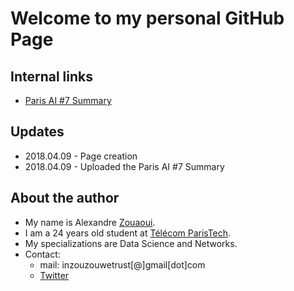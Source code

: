 # Welcome to my personal GitHub Page

## Internal links
* [Paris AI #7 Summary](./blog/2018-04-09_paris_ai_7.md)


## Updates
* 2018.04.09 - Page creation
* 2018.04.09 - Uploaded the Paris AI #7 Summary

## About the author
* My name is Alexandre [Zouaoui](https://fr.wikipedia.org/wiki/Zouaoua).
* I am a 24 years old student at [Télécom ParisTech](https://www.telecom-paristech.fr/).
* My specializations are Data Science and Networks.
* Contact:
  * mail: inzouzouwetrust\[@\]gmail\[dot\]com
  * [Twitter](https://twitter.com/Inzouzouwetrust)
